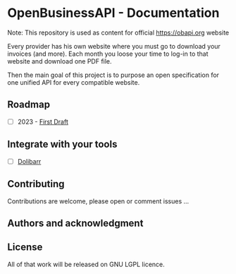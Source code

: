 # OpenBusinessAPI - Documentation

Note: This repository is used as content for official https://obapi.org website

Every provider has his own website where you must go to download your invoices (and more). Each month you loose your time to log-in to that website and download one PDF file.

Then the main goal of this project is to purpose an open specification for one unified API for every compatible website.

## Roadmap

- [ ] 2023 - [First Draft](v1/index.md)

## Integrate with your tools

- [ ] [Dolibarr](https://www.dolibarr.org/)

## Contributing

Contributions are welcome, please open or comment issues ...

## Authors and acknowledgment


## License

All of that work will be released on GNU LGPL licence.

